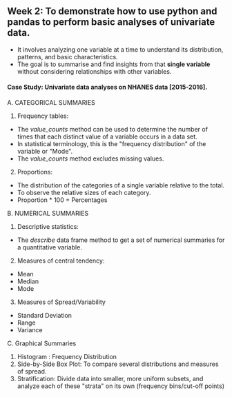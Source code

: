 ## Week 2: To demonstrate how to use python and pandas to perform basic analyses of univariate data. 

- It involves analyzing one variable at a time to understand its distribution, patterns, and basic characteristics. 
- The goal is to summarise and find insights from that **single variable** without considering relationships with other variables.

#### Case Study: Univariate data analyses on NHANES data [2015-2016]. 
A. CATEGORICAL SUMMARIES
1. Frequency tables:
- The *value_counts* method can be used to determine the number of times that each distinct value of a variable occurs in a data set. 
- In statistical terminology, this is the "frequency distribution" of the variable or "Mode". 
- The *value_counts* method excludes missing values.

2. Proportions:
- The distribution of the categories of a single variable relative to the total.
- To observe the relative sizes of each category.
- Proportion * 100 = Percentages

B. NUMERICAL SUMMARIES
1. Descriptive statistics:
- The *describe* data frame method to get a set of numerical summaries for a quantitative variable.

2. Measures of central tendency:
- Mean
- Median
- Mode

3. Measures of Spread/Variability
- Standard Deviation
- Range
- Variance

C. Graphical Summaries
1. Histogram : Frequency Distribution
2. Side-by-Side Box Plot: To compare several distributions and measures of spread.
3. Stratification: Divide data into smaller, more uniform subsets, and analyze each of these "strata" on its own (frequency bins/cut-off points)
